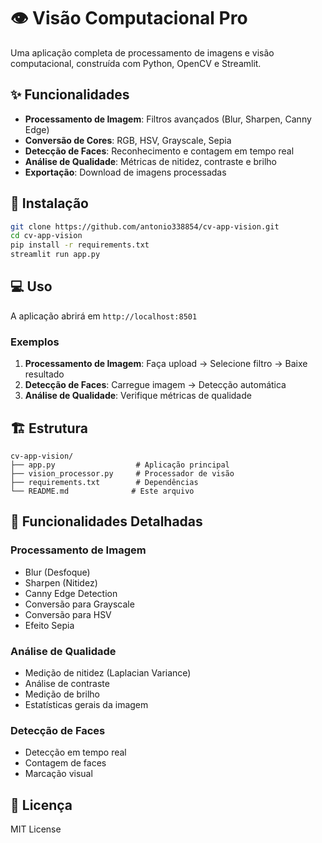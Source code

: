 # 👁️ Visão Computacional Pro

Uma aplicação completa de processamento de imagens e visão computacional, construída com Python, OpenCV e Streamlit.

## ✨ Funcionalidades

- **Processamento de Imagem**: Filtros avançados (Blur, Sharpen, Canny Edge)
- **Conversão de Cores**: RGB, HSV, Grayscale, Sepia
- **Detecção de Faces**: Reconhecimento e contagem em tempo real
- **Análise de Qualidade**: Métricas de nitidez, contraste e brilho
- **Exportação**: Download de imagens processadas

## 🚀 Instalação

```bash
git clone https://github.com/antonio338854/cv-app-vision.git
cd cv-app-vision
pip install -r requirements.txt
streamlit run app.py
```

## 💻 Uso

A aplicação abrirá em `http://localhost:8501`

### Exemplos

1. **Processamento de Imagem**: Faça upload → Selecione filtro → Baixe resultado
2. **Detecção de Faces**: Carregue imagem → Detecção automática
3. **Análise de Qualidade**: Verifique métricas de qualidade

## 🏗️ Estrutura

```
cv-app-vision/
├── app.py                  # Aplicação principal
├── vision_processor.py     # Processador de visão
├── requirements.txt        # Dependências
└── README.md              # Este arquivo
```

## 🔧 Funcionalidades Detalhadas

### Processamento de Imagem
- Blur (Desfoque)
- Sharpen (Nitidez)
- Canny Edge Detection
- Conversão para Grayscale
- Conversão para HSV
- Efeito Sepia

### Análise de Qualidade
- Medição de nitidez (Laplacian Variance)
- Análise de contraste
- Medição de brilho
- Estatísticas gerais da imagem

### Detecção de Faces
- Detecção em tempo real
- Contagem de faces
- Marcação visual

## 📝 Licença

MIT License
